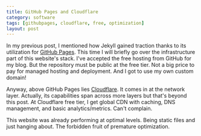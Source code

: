 ```yaml
---
title: GitHub Pages and Cloudflare
category: software
tags: [githubpages, cloudflare, free, optimization]
layout: post
---
```

In my previous post, I mentioned how Jekyll gained traction thanks to its utilization for [GitHub Pages](https://pages.github.com). This time I will briefly go over the infrastructure part of this website's stack. I've accepted the free hosting from GitHub for my blog. But the repository must be public at the free tier. Not a big price to pay for managed hosting and deployment. And I got to use my own custom domain!

Anyway, above GitHub Pages lies [Cloudflare](https://www.cloudflare.com/plans/free/). It comes in at the network layer. Actually, its capabilities span across more layers but that's beyond this post. At Cloudflare free tier, I get global CDN with caching, DNS management, and basic analytics/metrics. Can't complain.

This website was already performing at optimal levels. Being static files and just hanging about. The forbidden fruit of premature optimization.
